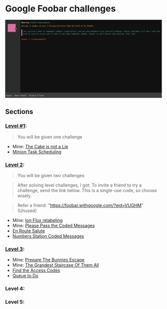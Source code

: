 # Google Foobar challenges

![img.png](media/001.PNG)

## Sections

### [Level #1](level_1):

> You will be given one challenge

- Mine: [The Cake is not a Lie](level_1/minion_task_scheduling)
- [Minion Task Scheduling](level_1/minion_task_scheduling)

### [Level 2](level_2):

> You will be given two challenges

> After solving level challenges, I got:
> To invite a friend to try a challenge, send the link below. This is a single-use code, so choose wisely.

> Refer a friend: "https://foobar.withgoogle.com/?eid=VUGHM" (Unused)

- Mine: [Ion Flux relabeling](level_2/ion_flux_relabeling)
- Mine: [Please Pass the Coded Messages](level_2/please_pass_the_coded_messages)
- [En Route Salute](level_2/en_route_salute)
- [Numbers Station Coded Messages](level_2/numbers_station_coded_messages)

### [Level 3](level_3):
- Mine: [Prepare The Bunnies Escape](level_3/prepare_the_bunnies_escape)
- Mine: [The Grandest Staircase Of Them All](level_3/the_grandest_staircase_of_them_all)
- [Find the Access Codes](level_3/find_the_access_codes)
- [Queue to Do](level_3/queue_to_do)

### Level 4:

### Level 5:
